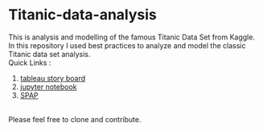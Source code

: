 # Titanic-data-analysis
This is analysis and modelling of the famous Titanic Data Set from Kaggle.
<br> In this repository I used best practices to analyze and model the classic Titanic data set analysis.
<br> Quick Links :
1. [tableau story board](https://public.tableau.com/profile/gauscian#!/vizhome/tab-wkb/TitanicDataSetAnalysis?publish=yes)
2. [jupyter notebook](https://github.com/gauscian/Titanic-data-analysis/blob/master/jupyter-nb.ipynb)
3. [SPAP](https://github.com/gauscian/Titanic-data-analysis/blob/master/%5BSPAP%5D%20Titanic%20Data%20Set.png)

<br> Please feel free to clone and contribute.

